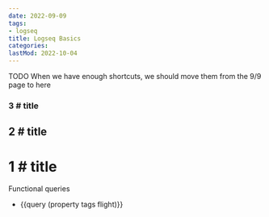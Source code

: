 ```yaml
---
date: 2022-09-09
tags:
- logseq
title: Logseq Basics
categories:
lastMod: 2022-10-04
---
```

TODO When we have enough shortcuts, we should move them from the 9/9 page to here

### 3 # title

## 2 # title

# 1 # title



Functional queries

  + {{query (property tags flight)}}
